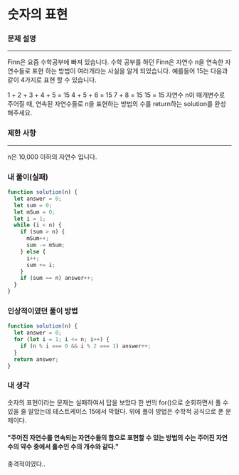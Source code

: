 # 숫자의 표현

### 문제 설명

---

Finn은 요즘 수학공부에 빠져 있습니다. 수학 공부를 하던 Finn은 자연수 n을 연속한 자연수들로 표현 하는 방법이 여러개라는 사실을 알게 되었습니다. 예를들어 15는 다음과 같이 4가지로 표현 할 수 있습니다.

1 + 2 + 3 + 4 + 5 = 15
4 + 5 + 6 = 15
7 + 8 = 15
15 = 15
자연수 n이 매개변수로 주어질 때, 연속된 자연수들로 n을 표현하는 방법의 수를 return하는 solution를 완성해주세요.

### 제한 사항

---

n은 10,000 이하의 자연수 입니다.

### 내 풀이(실패)

```javascript
function solution(n) {
  let answer = 0;
  let sum = 0;
  let mSum = 0;
  let i = 1;
  while (i < n) {
    if (sum > n) {
      mSum++;
      sum -= mSum;
    } else {
      i++;
      sum += i;
    }
    if (sum == n) answer++;
  }
}
```

### 인상적이였던 풀이 방법

```javascript
function solution(n) {
  let answer = 0;
  for (let i = 1; i <= n; i++) {
    if (n % i === 0 && i % 2 === 1) answer++;
  }
  return answer;
}
```

### 내 생각

숫자의 표현이라는 문제는 실패하여서 답을 보았다
한 번의 for()으로 순회하면서 풀 수 있을 줄 알았는데 테스트케이스 15에서 막혔다.
위에 풀이 방법은 수학적 공식으로 푼 문제이다.

#### "주어진 자연수를 연속되는 자연수들의 합으로 표현할 수 있는 방법의 수는 주어진 자연수의 약수 중에서 홀수인 수의 개수와 같다."

충격적이였다..

